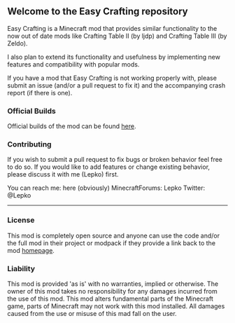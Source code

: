 ## Welcome to the Easy Crafting repository

Easy Crafting is a Minecraft mod that provides similar functionality to the now out of date mods like Crafting Table II (by ljdp) and Crafting Table III (by Zeldo).

I also plan to extend its functionality and usefulness by implementing new features and compatibility with popular mods.

If you have a mod that Easy Crafting is not working properly with, please submit an issue (and/or a pull request to fix it) and the accompanying crash report (if there is one).

### Official Builds
Official builds of the mod can be found [here](temp-link).

### Contributing
If you wish to submit a pull request to fix bugs or broken behavior feel free to do so. If you would like to add features or change existing behavior, please discuss it with me (Lepko) first.

You can reach me:
here (obviously)
MinecraftForums: Lepko
Twitter: @Lepko

----

### License
This mod is completely open source and anyone can use the code and/or the full mod in their project or modpack if they provide a link back to the mod [homepage](temp-link).

### Liability

This mod is provided 'as is' with no warranties, implied or otherwise. The owner of this mod takes no responsibility for any damages incurred from the use of this mod. This mod alters fundamental parts of the Minecraft game, parts of Minecraft may not work with this mod installed. All damages caused from the use or misuse of this mad fall on the user.
